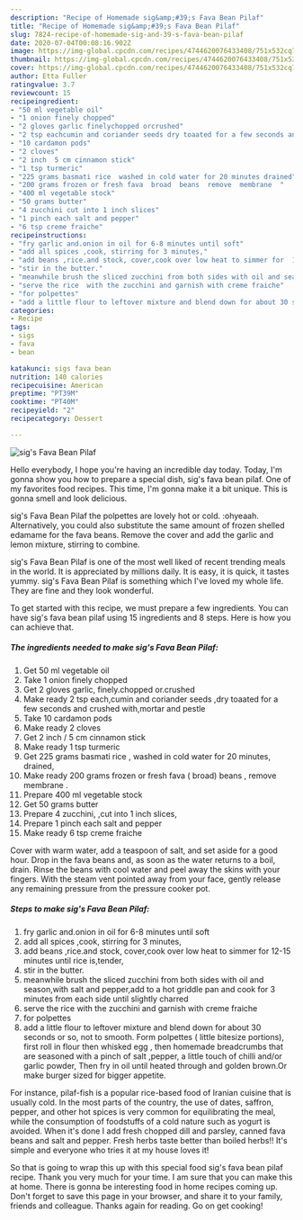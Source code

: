 ```yaml
---
description: "Recipe of Homemade sig&amp;#39;s Fava Bean Pilaf"
title: "Recipe of Homemade sig&amp;#39;s Fava Bean Pilaf"
slug: 7824-recipe-of-homemade-sig-and-39-s-fava-bean-pilaf
date: 2020-07-04T00:08:16.902Z
image: https://img-global.cpcdn.com/recipes/4744620076433408/751x532cq70/sigs-fava-bean-pilaf-recipe-main-photo.jpg
thumbnail: https://img-global.cpcdn.com/recipes/4744620076433408/751x532cq70/sigs-fava-bean-pilaf-recipe-main-photo.jpg
cover: https://img-global.cpcdn.com/recipes/4744620076433408/751x532cq70/sigs-fava-bean-pilaf-recipe-main-photo.jpg
author: Etta Fuller
ratingvalue: 3.7
reviewcount: 15
recipeingredient:
- "50 ml vegetable oil"
- "1 onion finely chopped"
- "2 gloves garlic finelychopped orcrushed"
- "2 tsp eachcumin and coriander seeds dry toaated for a few seconds and crushed withmortar and pestle"
- "10 cardamon pods"
- "2 cloves"
- "2 inch  5 cm cinnamon stick"
- "1 tsp turmeric"
- "225 grams basmati rice  washed in cold water for 20 minutes drained"
- "200 grams frozen or fresh fava  broad  beans  remove  membrane  "
- "400 ml vegetable stock"
- "50 grams butter"
- "4 zucchini cut into 1 inch slices"
- "1 pinch each salt and pepper"
- "6 tsp creme fraiche"
recipeinstructions:
- "fry garlic and.onion in oil for 6-8 minutes until soft"
- "add all spices ,cook, stirring for 3 minutes,"
- "add beans ,rice.and stock, cover,cook over low heat to simmer for  12-15 minutes until rice is,tender,"
- "stir in the butter."
- "meanwhile brush the sliced zucchini from both sides with oil and season,with salt and pepper,add to a hot griddle pan and cook for 3 minutes from each side until slightly charred"
- "serve the rice  with the zucchini and garnish with creme fraiche"
- "for polpettes"
- "add a little flour to leftover mixture and blend down for about 30 seconds or so, not to smooth. Form polpettes ( little bitesize portions), first roll in flour then whisked egg , then homemade breadcrumbs that are seasoned with a pinch of salt ,pepper, a little touch of chilli and/or garlic powder, Then fry in oil until heated through and golden brown.Or make burger sized for bigger appetite."
categories:
- Recipe
tags:
- sigs
- fava
- bean

katakunci: sigs fava bean 
nutrition: 140 calories
recipecuisine: American
preptime: "PT39M"
cooktime: "PT40M"
recipeyield: "2"
recipecategory: Dessert

---
```



![sig&#39;s Fava Bean Pilaf](https://img-global.cpcdn.com/recipes/4744620076433408/751x532cq70/sigs-fava-bean-pilaf-recipe-main-photo.jpg)

Hello everybody, I hope you're having an incredible day today. Today, I'm gonna show you how to prepare a special dish, sig&#39;s fava bean pilaf. One of my favorites food recipes. This time, I'm gonna make it a bit unique. This is gonna smell and look delicious.

sig&#39;s Fava Bean Pilaf the polpettes are lovely hot or cold. :ohyeaah. Alternatively, you could also substitute the same amount of frozen shelled edamame for the fava beans. Remove the cover and add the garlic and lemon mixture, stirring to combine.

sig&#39;s Fava Bean Pilaf is one of the most well liked of recent trending meals in the world. It is appreciated by millions daily. It is easy, it is quick, it tastes yummy. sig&#39;s Fava Bean Pilaf is something which I've loved my whole life. They are fine and they look wonderful.


To get started with this recipe, we must prepare a few ingredients. You can have sig&#39;s fava bean pilaf using 15 ingredients and 8 steps. Here is how you can achieve that.

<!--inarticleads1-->

##### The ingredients needed to make sig&#39;s Fava Bean Pilaf:

1. Get 50 ml vegetable oil
1. Take 1 onion finely chopped
1. Get 2 gloves garlic, finely.chopped or.crushed
1. Make ready 2 tsp each,cumin and coriander seeds ,dry toaated for a few seconds and crushed with,mortar and pestle
1. Take 10 cardamon pods
1. Make ready 2 cloves
1. Get 2 inch / 5 cm cinnamon stick
1. Make ready 1 tsp turmeric
1. Get 225 grams basmati rice , washed in cold water for 20 minutes, drained,
1. Make ready 200 grams frozen or fresh fava ( broad)  beans , remove  membrane  .
1. Prepare 400 ml vegetable stock
1. Get 50 grams butter
1. Prepare 4 zucchini, ,cut into 1 inch slices,
1. Prepare 1 pinch each salt and pepper
1. Make ready 6 tsp creme fraiche


Cover with warm water, add a teaspoon of salt, and set aside for a good hour. Drop in the fava beans and, as soon as the water returns to a boil, drain. Rinse the beans with cool water and peel away the skins with your fingers. With the steam vent pointed away from your face, gently release any remaining pressure from the pressure cooker pot. 

<!--inarticleads2-->

##### Steps to make sig&#39;s Fava Bean Pilaf:

1. fry garlic and.onion in oil for 6-8 minutes until soft
1. add all spices ,cook, stirring for 3 minutes,
1. add beans ,rice.and stock, cover,cook over low heat to simmer for  12-15 minutes until rice is,tender,
1. stir in the butter.
1. meanwhile brush the sliced zucchini from both sides with oil and season,with salt and pepper,add to a hot griddle pan and cook for 3 minutes from each side until slightly charred
1. serve the rice  with the zucchini and garnish with creme fraiche
1. for polpettes
1. add a little flour to leftover mixture and blend down for about 30 seconds or so, not to smooth. Form polpettes ( little bitesize portions), first roll in flour then whisked egg , then homemade breadcrumbs that are seasoned with a pinch of salt ,pepper, a little touch of chilli and/or garlic powder, Then fry in oil until heated through and golden brown.Or make burger sized for bigger appetite.


For instance, pilaf-fish is a popular rice-based food of Iranian cuisine that is usually cold. In the most parts of the country, the use of dates, saffron, pepper, and other hot spices is very common for equilibrating the meal, while the consumption of foodstuffs of a cold nature such as yogurt is avoided. When it&#39;s done I add fresh chopped dill and parsley, canned fava beans and salt and pepper. Fresh herbs taste better than boiled herbs!! It&#39;s simple and everyone who tries it at my house loves it! 

So that is going to wrap this up with this special food sig&#39;s fava bean pilaf recipe. Thank you very much for your time. I am sure that you can make this at home. There is gonna be interesting food in home recipes coming up. Don't forget to save this page in your browser, and share it to your family, friends and colleague. Thanks again for reading. Go on get cooking!
